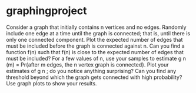 # graphingproject
Consider a graph that initially contains n vertices and no edges. Randomly include one edge at a time until the graph is connected; that is, until there is only one connected component. Plot the expected number of edges that must be included before the graph is connected against n. Can you find a function f(n) such that f(n) is close to the expected number of edges that must be included? For a few values of n, use your samples to estimate g n (m) = Pr{after m edges, the n vertex graph is connected}. Plot your estimates of g n ; do you notice anything surprising? Can you find any threshold beyond which the graph gets connected with high probability? Use graph plots to show your results.
